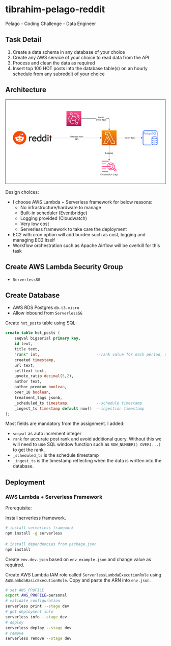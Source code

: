 # tibrahim-pelago-reddit
Pelago - Coding Challenge - Data Engineer

## Task Detail
1. Create a data schema in any database of your choice
2. Create any AWS service of your choice to read data from the API
3. Process and clean the data as required
4. Insert top 100 HOT posts into the database table(s) on an hourly schedule from any subreddit of your choice

## Architecture
![](architecture.png "Architecture")

Design choices:
- I choose AWS Lambda + Serverless framework for below reasons:
    - No infrastructure/hardware to manage
    - Built-in scheduler (Eventbridge)
    - Logging provided (Cloudwatch)
    - Very low cost
    - Serverless framework to take care the deployment
- EC2 with cron option will add burden such as cost, logging and managing EC2 itself
- Workflow orchestration such as Apache Airflow will be overkill for this task

## Create AWS Lambda Security Group
- `ServerlessSG`

## Create Database
- AWS RDS Postgres `db.t3.micro`
- Allow inbound from `ServerlessSG` 

Create `hot_posts` table using SQL:
```sql
create table hot_posts (
	seqval bigserial primary key,
	id text,
	title text,
	"rank" int,							--rank value for each period, avoid writing additional SQL
	created timestamp,
	url text,
	selftext text,
	upvote_ratio decimal(5,2),
	author text,
	author_premium boolean,
	over_18 boolean,
	treatment_tags jsonb,
	_scheduled_ts timestamp,			--schedule timestamp
	_ingest_ts timestamp default now()	--ingestion timestamp
);
```

Most fields are mandatory from the assignment. I added:
- `seqval` as auto increment integer
- `rank` for accurate post rank and avoid additional query. Without this we will need to use SQL window function such as `ROW_NUMBER() OVER(...)` to get the rank.
- `_scheduled_ts` is the schedule timestamp
- `_ingest_ts` is the timestamp reflecting when the data is written into the database.

## Deployment
### AWS Lambda + Serverless Framework

Prerequisite:

Install serverless framework.
```bash
# install serverless framework
npm install -g serverless

# install dependencies from package.json
npm install
```

Create `env.dev.json` based on `env_example.json` and change value as required.

Create AWS Lambda IAM role called `ServerlessLambdaExecutionRole` using `AWSLambdaBasicExecutionRole`. Copy and paste the ARN into `env.json`.

```bash
# set AWS_PROFILE
export AWS_PROFILE=personal
# validate configuration
serverless print --stage dev
# get deployment info
serverless info --stage dev
# deploy
serverless deploy --stage dev
# remove
serverless remove --stage dev
```
